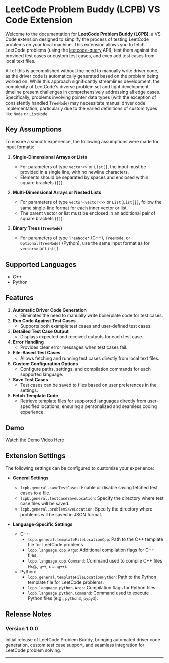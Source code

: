 # LeetCode Problem Buddy (LCPB) VS Code Extension  

Welcome to the documentation for **LeetCode Problem Buddy (LCPB)**, a VS Code extension designed to simplify the process of testing LeetCode problems on your local machine. This extension allows you to fetch LeetCode problems (using the [leetcode-query](https://www.npmjs.com/package/leetcode-query) API), test them against the provided test cases or custom test cases, and even add test cases from local text files.  

All of this is accomplished without the need to manually write driver code, as the driver code is automatically generated based on the problem being worked on. While this approach significantly streamlines development, the complexity of LeetCode's diverse problem set and tight development timeline present challenges in comprehensively addressing all edge cases. Specifically, problems involving pointer data types (with the exception of consistently handled `TreeNode`) may necessitate manual driver code implementation, particularly due to the varied definitions of custom types like `Node` or `ListNode`.

## Key Assumptions  

To ensure a smooth experience, the following assumptions were made for input formats:  

1. **Single-Dimensional Arrays or Lists**  
   - For parameters of type `vector<>` or `List[]`, the input must be provided in a single line, with no newline characters.  
   - Elements should be separated by spaces and enclosed within square brackets (`[]`).  

2. **Multi-Dimensional Arrays or Nested Lists**  
   - For parameters of type `vector<vector<>>` or `List[List[]]`, follow the same single-line format for each inner vector or list.  
   - The parent vector or list must be enclosed in an additional pair of square brackets (`[]`).  

3. **Binary Trees (`TreeNode`)**  
   - For parameters of type `TreeNode*` (C++), `TreeNode`, or `Optional[TreeNode]` (Python), use the same input format as for `vector<>` or `List[]`.  

## Supported Languages  

- C++  
- Python  

## Features  

1. **Automatic Driver Code Generation**  
   - Eliminates the need to manually write boilerplate code for test cases.  
2. **Run Code Against Test Cases**  
   - Supports both example test cases and user-defined test cases.  
3. **Detailed Test Case Output**  
   - Displays expected and received outputs for each test case.  
4. **Error Handling**  
   - Provides clear error messages when test cases fail.  
5. **File-Based Test Cases**  
   - Allows fetching and running test cases directly from local text files.  
6. **Custom Configuration Options**  
   - Configure paths, settings, and compilation commands for each supported language.  
7. **Save Test Cases**  
   - Test cases can be saved to files based on user preferences in the settings.
8. **Fetch Template Code**  
   - Retrieve template files for supported languages directly from user-specified locations, ensuring a personalized and seamless coding experience.

## Demo  

[Watch the Demo Video Here](https://drive.google.com/file/d/1jAQ9RQoMTc3lnyxUQ0WUgEBgMMg5A4CC/view?usp=sharing)  

## Extension Settings  

The following settings can be configured to customize your experience:  

- **General Settings**  
  - `lcpb.general.saveTestCases`: Enable or disable saving fetched test cases to a file.  
  - `lcpb.general.testcaseSaveLocation`: Specify the directory where test case files will be saved.
  - `lcpb.general.problemSaveLocation`: Specify the directory where problems will be saved in JSON format.  

- **Language-Specific Settings**  
  - C++:  
    - `lcpb.general.templateFileLocationCpp`: Path to the C++ template file for LeetCode problems.  
    - `lcpb.language.cpp.Args`: Additional compilation flags for C++ files.  
    - `lcpb.language.cpp.Command`: Command used to compile C++ files (e.g., `g++`, `clang++`).  
  - Python:  
    - `lcpb.general.templateFileLocationPython`: Path to the Python template file for LeetCode problems.  
    - `lcpb.language.python.Args`: Compilation flags for Python files.  
    - `lcpb.language.python.Command`: Command used to execute Python files (e.g., `python3`, `pypy3`).  

## Release Notes  

### Version 1.0.0  

Initial release of LeetCode Problem Buddy, bringing automated driver code generation, custom test case support, and seamless integration for LeetCode problem solving.  

---
